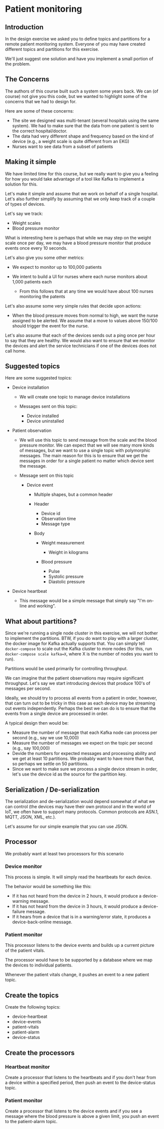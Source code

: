 # Patient monitoring

## Introduction

In the design exercise we asked you to define topics and partitions for a remote patient monitoring system. Everyone of you may have created different topics and partitions for this exercise.

We'll just suggest one solution and have you implement a small portion of the problem.

## The Concerns

The authors of this course built such a system some years back. We can (of course) not give you this code, but we wanted to highlight some of the concerns that we had to design for.

Here are some of these concerns:

- The site we designed was multi-tenant (several hospitals using the same system). We had to make sure that the data from one patient is sent to the correct hospital/doctor.
- The data had very different shape and frequency based on the kind of device (e.g., a weight scale is quite different from an EKG)
- Nurses want to see data from a subset of patients

## Making it simple

We have limited time for this course, but we really want to give you a feeling for how you would take advantage of a tool like Kafka to implement a solution for this.

Let's make it simple and assume that we work on behalf of a single hospital. Let's also further simplify by assuming that we only keep track of a couple of types of devices.

Let's say we track:

- Weight scales
- Blood pressure monitor

What is interesting here is perhaps that while we may step on the weight scale once per day, we may have a blood pressure monitor that produce events once every 10 seconds.

Let's also give you some other metrics:

- We expect to monitor up to 100,000 patients
- We intent to build a UI for nurses where each nurse monitors about 1,000 patients each

  - From this follows that at any time we would have about 100 nurses monitoring the patents

Let's also assume some very simple rules that decide upon actions:

- When the blood pressure moves from normal to high, we want the nurse assigned to be alerted. We assume that a move to values above 150/100 should trigger the event for the nurse.

Let's also assume that each of the devices sends out a ping once per hour to say that they are healthy. We would also want to ensure that we monitor the devices and alert the service technicians if one of the devices does not call home.

## Suggested topics

Here are some suggested topics:

- Device installation

  - We will create one topic to manage device installations
  - Messages sent on this topic:

    - Device installed
    - Device uninstalled

- Patient observation

  - We will use this topic to send message from the scale and the blood pressure monitor. We can expect that we will see many more kinds of messages, but we want to use a single topic with polymorphic messages. The main reason for this is to ensure that we get the messages in order for a single patient no matter which device sent the message.
  - Message sent on this topic

    - Device event

      - Multiple shapes, but a common header
      - Header

        - Device id
        - Observation time
        - Message type

      - Body

        - Weight measurement

          - Weight in kilograms

        - Blood pressure

          - Pulse
          - Systolic pressure
          - Diastolic pressure

- Device heartbeat

  - This message would be a simple message that simply say "I'm on-line and working".

## What about partitions?

Since we're running a single node cluster in this exercise, we will not bother to implement the partitions. BTW, if you do want to play with a larger cluster, the docker image for Kafka actually supports that. You can simply tell `docker-compose` to scale out the Kafka cluster to more nodes (for this, run `docker-compose scale kafka=X`, where X is the number of nodes you want to run).

Partitions would be used primarily for controlling throughput.

We can imagine that the patient observations may require significant throughput. Let's say we start introducing devices that produce 100's of messages per second.

Ideally, we should try to process all events from a patient in order, however, that can turn out to be tricky in this case as each device may be streaming out events independently. Perhaps the best we can do is to ensure that the events from a single device are processed in order.

A typical design then would be:

- Measure the number of message that each Kafka node can process per second (e.g., say we use 10,000)
- Measure the number of messages we expect on the topic per second (e.g., say 100,000)
- Devide the numbers for expected messages and processing ability and we get at least 10 partitions. We probably want to have more than that, so perhaps we settle on 50 partitions.
- Since we want to make sure we process a single device stream in order, let's use the device id as the source for the partition key.

## Serialization / De-serialization

The serialization and de-serialization would depend somewhat of what we can control (the devices may have their own protocol and in the world of IoT, we often have to support many protocols. Common protocols are ASN.1, MQTT, JSON, XML, etc.).

Let's assume for our simple example that you can use JSON.

## Processor

We probably want at least two processors for this scenario

### Device monitor

This process is simple. It will simply read the heartbeats for each device.

The behavior would be something like this:

- If it has not heard from the device in 2 hours, it would produce a device-warning message.
- If it has not heard from the device in 3 hours, it would produce a device-failure message.
- If it hears from a device that is in a warning/error state, it produces a device-back-online message.

### Patient monitor

This processor listens to the device events and builds up a current picture of the patient vitals.

The processor would have to be supported by a database where we map the devices to individual patients.

Whenever the patient vitals change, it pushes an event to a new patient topic.

## Create the topics

Create the following topics:

- device-heartbeat
- device-events
- patient-vitals
- patient-alarm
- device-status

## Create the processors

### Heartbeat monitor

Create a processor that listens to the heartbeats and if you don't hear from a device within a specified period, then push an event to the device-status topic.

### Patient monitor

Create a processor that listens to the device events and if you see a message where the blood pressure is above a given limit, you push an event to the patient-alarm topic.
